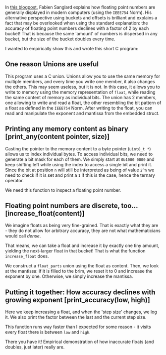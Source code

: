 In [this
blogpost](https://fabiensanglard.net/floating_point_visually_explained/), Fabien
Sanglard explains how floating point numbers are generally displayed in modern
computers (using the ``IEEE754`` Norm). His alternative perspective using
buckets and offsets is brilliant and explains a fact that may be
overlooked when using the standard explanation: the accuracy of floating point
numbers declines with a factor of 2 by each bucket!  That is because the same
'amount' of numbers is dispersed in any bucket, but the size of the bucket
doubles every time.

I wanted to empirically show this and wrote this short C program:

<script src="https://gist.github.com/barafael/49d58525be9ff7738d6a8dc281649642.js"></script>

## One reason Unions are useful

This program uses a C union. Unions allow you to use the same memory for
multiple members, and every time you write one member, it also changes the
others. This may seem useless, but it is not. In this case, it allows you to
write to memory using the memory representation of ``float``, while reading the
same content of memory as individual bits. The union has 2 members, one
allowing to write and read a float, the other resembling the bit pattern of a
float as defined in the ``IEEE754`` Norm. After writing to the float, you can
read and manipulate the exponent and mantissa from the embedded struct.

## Printing any memory content as binary [print_any(content pointer, size)]

Casting the pointer to the memory content to a byte pointer (``uint8_t *``)
allows us to index individual bytes. To access individual bits, we need to
generate a bit mask for each of them. We simply start at ``0b1000 0000`` and
keep shifting left while using the index to access a single bit and print it.
Since the bit at position ``n`` will still be interpreted as being of value ``2^n``
we need to check if it is set and print a ``1`` if this is the case, hence the
ternary operator.

We need this function to inspect a floating point number. 

## Floating point numbers are discrete, too... [increase_float(content)]

We imagine floats as being very fine-grained. That is exactly what they are -
they do not allow for arbitrary accuracy, they are not what mathematicians
would call _dense_.

That means, we can take a float and increase it by exactly one tiny amount,
yielding the next-larger float in that bucket! That is what the function
``increase_float`` does.

We construct a ``float_parts`` union using the float as content. Then, we look
at the mantissa: if it is filled to the brim, we reset it to 0 and increase the
exponent by one. Otherwise, we simply increase the mantissa.

## Putting it together: How accuracy declines with growing exponent [print_accuracy(low, high)]

Here we keep increasing a float, and when the 'step size' changes, we log it.
We also print the factor between the last and the current step size.

This function runs way faster than I expected for some reason - it visits every
float there is between ``low`` and ``high``.

There you have it! Empirical demonstration of how inaccurate floats (and
doubles, just later) really are.
